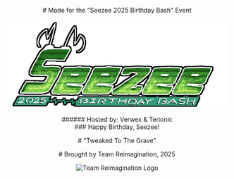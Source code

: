 <p style="text-align:center">
# Made for the "Seezee 2025 Birthday Bash" Event
</p>

<p align="center">
  <img src=".github/sbb_logo.png" alt="Seezee 2025 Birthday Bash logo"/>
</p>

<p style="text-align:center">
###### Hosted by: Verwex & Terionic<br>### Happy Birthday, Seezee!
</p>

<p style="text-align:center">
# "Tweaked To The Grave"
</p>

<p style="text-align:center">
# Brought by Team Reimagination, 2025
</p>

<p align="center">
  <img src=".github/tr_logo.gif" alt="Team Reimagination Logo"/>
</p>
